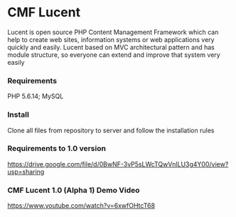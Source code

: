 # CMF Lucent
Lucent is open source PHP Content Management Framework which can help to create web sites, information systems or web applications very quickly and easily. Lucent based on MVC architectural pattern and has module structure, so everyone can extend and improve that system very easily

### Requirements
PHP 5.6.14; MySQL

### Install
Clone all files from repository to server and follow the installation rules

### Requirements to 1.0 version
https://drive.google.com/file/d/0BwNF-3vP5sLWcTQwVnlLU3g4Y00/view?usp=sharing

### CMF Lucent 1.0 (Alpha 1) Demo Video
https://www.youtube.com/watch?v=6xwfOHtcT68

